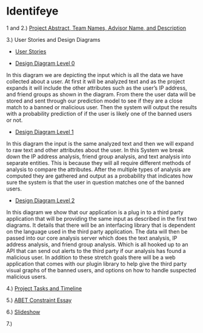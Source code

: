 # Identifeye 

1 and 2.) [Project Abstract, Team Names, Advisor Name, and Description](https://github.com/Identifeye/senior-design-assignments/blob/master/Project-Description.md) 

3.) User Stories and Design Diagrams 

* [User Stories](https://github.com/Identifeye/senior-design-assignments/blob/master/User_Stories.md)

* [Design Diagram Level 0](https://github.com/Identifeye/senior-design-assignments/blob/master/Design%20Diagrams/design_diagram_level_0.PNG)

In this diagram we are depicting the input which is all the data we have collected about a user. At first it will be analyzed text 
and as the project expands it will include the other attributes such as the user’s IP address, and friend groups as shown in the diagram. From there 
the user data will be stored and sent through our prediction model to see if they are a close match to a banned or malicious user.
Then the system will output the results with a probability prediction of if the user is likely one of the banned users or not.

* [Design Diagram Level 1](https://github.com/Identifeye/senior-design-assignments/blob/master/Design%20Diagrams/Design_Diagram_Level_1.pdf)

In this diagram the input is the same analyzed text and then we will expand to raw text and other attributes about the user. In this System 
we break down the IP address analysis, friend group analysis, and text analysis into separate entities. This is because they will all require 
different methods of analysis to compare the attributes. After the multiple types of analysis are computed they are gathered and output as a probability 
that indicates how sure the system is that the user in question matches one of the banned users. 


* [Design Diagram Level 2](https://github.com/Identifeye/senior-design-assignments/blob/master/Design%20Diagrams/design%20diagram%20level%202.pdf)

 In this diagram we show that our application is a plug in to a third party application that will be providing the same input as described in 
the first two diagrams. It details that there will be an interfacing library that is dependent on the language used in the 
third party application. The data will then be passed into our core analysis server which does the text analysis, IP address analysis, and friend 
group analysis. Which is all hooked up to an API that can send out alerts to the third party if our analysis has found a malicious user. 
In addition to these stretch goals there will be a web application that comes with our plugin library to help give the third party 
visual graphs of the banned users, and options on how to handle suspected malicious users. 

4.) [Project Tasks and Timeline](https://github.com/Identifeye/senior-design-assignments/blob/master/Milestones_Timeline_Effort_Matrix.md)

5.) [ABET Constraint Essay](https://github.com/Identifeye/senior-design-assignments/blob/master/ABET_Constraint_Essay)

6.) [Slideshow](https://github.com/Identifeye/senior-design-assignments/blob/master/Senior%20Design%20Presentation.pdf)

7.) 

